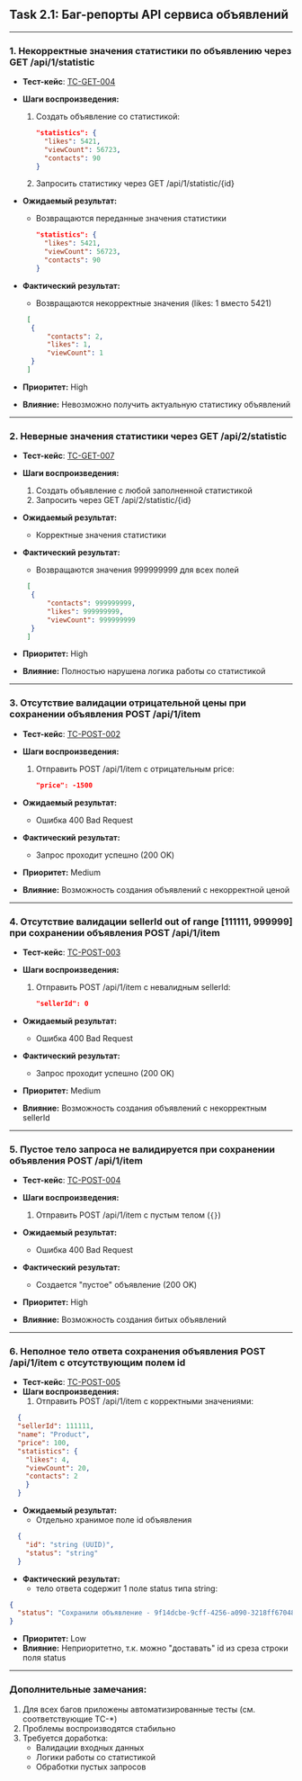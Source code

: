 ## Task 2.1: Баг-репорты API сервиса объявлений

---

### 1. Некорректные значения статистики по объявлению через GET /api/1/statistic
- **Тест-кейс**: [TC-GET-004](./TESTCASE.md#TC-GET-004)  
- **Шаги воспроизведения:**
  1. Создать объявление со статистикой:
     ```json
     "statistics": {
       "likes": 5421,
       "viewCount": 56723,
       "contacts": 90
     }
     ```
  2. Запросить статистику через GET /api/1/statistic/{id}
  
- **Ожидаемый результат:**
  - Возвращаются переданные значения статистики
     ```json
     "statistics": {
       "likes": 5421,
       "viewCount": 56723,
       "contacts": 90
     }
     ```
  
- **Фактический результат:**  
  - Возвращаются некорректные значения (likes: 1 вместо 5421)  
  ```json
   [
    {
        "contacts": 2,
        "likes": 1,
        "viewCount": 1
    }
   ]
  ```
  
- **Приоритет:** High  
- **Влияние:** Невозможно получить актуальную статистику объявлений  

---

### 2. Неверные значения статистики через GET /api/2/statistic
- **Тест-кейс**: [TC-GET-007](./TESTCASE.md#TC-GET-007) 
- **Шаги воспроизведения:**
  1. Создать объявление с любой заполненной статистикой
  2. Запросить через GET /api/2/statistic/{id}
  
- **Ожидаемый результат:**
  - Корректные значения статистики
  
- **Фактический результат:**  
  - Возвращаются значения 999999999 для всех полей  
  ```json
   [
    {
        "contacts": 999999999,
        "likes": 999999999,
        "viewCount": 999999999
    }
   ]
  ```
- **Приоритет:** High  
- **Влияние:** Полностью нарушена логика работы со статистикой  

---

### 3. Отсутствие валидации отрицательной цены при сохранении объявления POST /api/1/item  
- **Тест-кейс**: [TC-POST-002](./TESTCASE.md#TC-POST-002) 
- **Шаги воспроизведения:**
  1. Отправить POST /api/1/item с отрицательным price:  
     ```json
     "price": -1500
     ```
  
- **Ожидаемый результат:**
  - Ошибка 400 Bad Request
  
- **Фактический результат:**
  - Запрос проходит успешно (200 OK)
  
- **Приоритет:** Medium  
- **Влияние:** Возможность создания объявлений с некорректной ценой  

---

### 4. Отсутствие валидации sellerId out of range [111111, 999999] при сохранении объявления POST /api/1/item  
- **Тест-кейс**: [TC-POST-003](./TESTCASE.md#TC-POST-003) 
- **Шаги воспроизведения:**
  1. Отправить POST /api/1/item с невалидным sellerId:
     ```json
     "sellerId": 0
     ```
  
- **Ожидаемый результат:**
  - Ошибка 400 Bad Request
  
- **Фактический результат:**
  - Запрос проходит успешно (200 OK)
  
- **Приоритет:** Medium  
- **Влияние:** Возможность создания объявлений с некорректным sellerId  

---

### 5. Пустое тело запроса не валидируется при сохранении объявления POST /api/1/item  
- **Тест-кейс**: [TC-POST-004](./TESTCASE.md#TC-POST-004) 
- **Шаги воспроизведения:**
  1. Отправить POST /api/1/item с пустым телом (`{}`)
  
- **Ожидаемый результат:**
  - Ошибка 400 Bad Request
  
- **Фактический результат:**
  - Создается "пустое" объявление (200 OK)
   
- **Приоритет:** High  
- **Влияние:** Возможность создания битых объявлений  

---

### 6. Неполное тело ответа сохранения объявления POST /api/1/item с отсутствующим полем id  
- **Тест-кейс**: [TC-POST-005](./TESTCASE.md#TC-POST-005) 
- **Шаги воспроизведения:**
  1. Отправить POST /api/1/item с корректными значениями:
```json
  {
  "sellerId": 111111,
  "name": "Product",
  "price": 100,
  "statistics": {
    "likes": 4,
    "viewCount": 20,
    "contacts": 2
    }
  }
```
  
- **Ожидаемый результат:**
  - Отдельно хранимое поле id объявления
```json
  {
    "id": "string (UUID)",
    "status": "string"
  }
```
  
- **Фактический результат:**
  - тело ответа содержит 1 поле status типа string:
 ```json
 {
   "status": "Сохранили объявление - 9f14dcbe-9cff-4256-a090-3218ff670482"
 }
 ```  
- **Приоритет:** Low 
- **Влияние:** Неприоритетно, т.к. можно "доставать" id из среза строки поля status

---

### Дополнительные замечания:
1. Для всех багов приложены автоматизированные тесты (см. соответствующие TC-*)
2. Проблемы воспроизводятся стабильно
3. Требуется доработка:
   - Валидации входных данных
   - Логики работы со статистикой
   - Обработки пустых запросов
